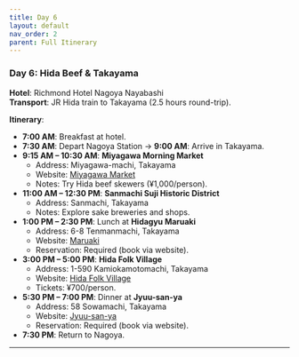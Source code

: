```yaml
---
title: Day 6
layout: default
nav_order: 2
parent: Full Itinerary
---
```

### **Day 6: Hida Beef & Takayama**  
**Hotel**: Richmond Hotel Nagoya Nayabashi  
**Transport**: JR Hida train to Takayama (2.5 hours round-trip).  

**Itinerary**:  
- **7:00 AM**: Breakfast at hotel.  
- **7:30 AM**: Depart Nagoya Station → **9:00 AM**: Arrive in Takayama.  
- **9:15 AM – 10:30 AM**: **Miyagawa Morning Market**  
  - Address: Miyagawa-machi, Takayama  
  - Website: [Miyagawa Market](https://www.hida.jp/english/)  
  - Notes: Try Hida beef skewers (¥1,000/person).  
- **11:00 AM – 12:30 PM**: **Sanmachi Suji Historic District**  
  - Address: Sanmachi, Takayama  
  - Notes: Explore sake breweries and shops.  
- **1:00 PM – 2:30 PM**: Lunch at **Hidagyu Maruaki**  
  - Address: 6-8 Tenmanmachi, Takayama  
  - Website: [Maruaki](https://hidagyu-maruaki.com/en/)  
  - Reservation: Required (book via website).  
- **3:00 PM – 5:00 PM**: **Hida Folk Village**  
  - Address: 1-590 Kamiokamotomachi, Takayama  
  - Website: [Hida Folk Village](https://www.hidanosato.co.jp/english/)  
  - Tickets: ¥700/person.  
- **5:30 PM – 7:00 PM**: Dinner at **Jyuu-san-ya**  
  - Address: 58 Sowamachi, Takayama  
  - Website: [Jyuu-san-ya](https://www.jyuu-sanya.com/)  
  - Reservation: Required (book via website).  
- **7:30 PM**: Return to Nagoya.  

---